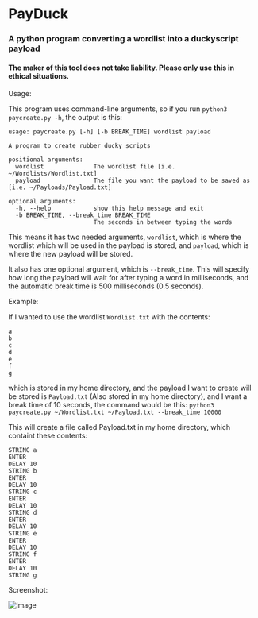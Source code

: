 # PayDuck
### A python program converting a wordlist into a duckyscript payload
#### The maker of this tool does not take liability. Please only use this in ethical situations.

Usage:

This program uses command-line arguments, so if you run ```python3 paycreate.py -h```, the output is this:
```
usage: paycreate.py [-h] [-b BREAK_TIME] wordlist payload

A program to create rubber ducky scripts

positional arguments:
  wordlist              The wordlist file [i.e. ~/Wordlists/Wordlist.txt]
  payload               The file you want the payload to be saved as [i.e. ~/Payloads/Payload.txt]

optional arguments:
  -h, --help            show this help message and exit
  -b BREAK_TIME, --break_time BREAK_TIME
                        The seconds in between typing the words
```

This means it has two needed arguments, ```wordlist```, which is where the wordlist which will be used in the payload is stored, and ```payload```, which is where the new payload will be stored.

It also has one optional argument, which is ```--break_time```. This will specify how long the payload will wait for after typing a word in milliseconds, and the automatic break time is 500 milliseconds (0.5 seconds).

Example:

If I wanted to use the wordlist ```Wordlist.txt``` with the contents:
```
a
b
c
d
e
f
g
```
which is stored in my home directory, and the payload I want to create will be stored is ```Payload.txt``` (Also stored in my home directory), and I want a break time of 10 seconds, the command would be this:
```python3 paycreate.py ~/Wordlist.txt ~/Payload.txt --break_time 10000```

This will create a file called Payload.txt in my home directory, which containt these contents:
```
STRING a
ENTER
DELAY 10
STRING b
ENTER
DELAY 10
STRING c
ENTER
DELAY 10
STRING d
ENTER
DELAY 10
STRING e
ENTER
DELAY 10
STRING f
ENTER
DELAY 10
STRING g
```

Screenshot:

![image](screenshot.png)
